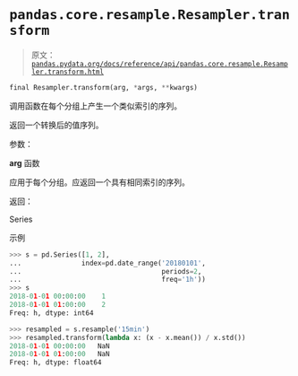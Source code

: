 # `pandas.core.resample.Resampler.transform`

> 原文：[`pandas.pydata.org/docs/reference/api/pandas.core.resample.Resampler.transform.html`](https://pandas.pydata.org/docs/reference/api/pandas.core.resample.Resampler.transform.html)

```py
final Resampler.transform(arg, *args, **kwargs)
```

调用函数在每个分组上产生一个类似索引的序列。

返回一个转换后的值序列。

参数：

**arg** 函数

应用于每个分组。应返回一个具有相同索引的序列。

返回：

Series

示例

```py
>>> s = pd.Series([1, 2],
...               index=pd.date_range('20180101',
...                                   periods=2,
...                                   freq='1h'))
>>> s
2018-01-01 00:00:00    1
2018-01-01 01:00:00    2
Freq: h, dtype: int64 
```

```py
>>> resampled = s.resample('15min')
>>> resampled.transform(lambda x: (x - x.mean()) / x.std())
2018-01-01 00:00:00   NaN
2018-01-01 01:00:00   NaN
Freq: h, dtype: float64 
```
